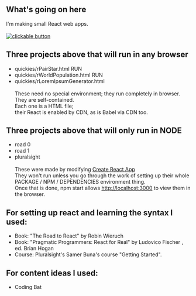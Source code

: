 ## What's going on here
I'm making small React web apps.<br><br>
[![clickable button](https://github.com/atom-box/sandReact/blob/master/images/go-button__171x80.png)](http://example.com)
## Three projects above that will run in any browser
* quickies/rPairStar.html RUN
* quickies/rWorldPopulation.html RUN
* quickies/rLoremIpsumGenerator.html<br><br>
These need no special environment; they run completely in browser.<br>
They are self-contained.<br>
Each one is a HTML file;<br>
their React is enabled by CDN, as is Babel via CDN too.  <br>

## Three projects above that will only run in NODE
* road 0
* road 1
* pluralsight<br><br>
These were made by modifying [Create React App](https://github.com/facebook/create-react-app)<br>
They won't run unless you go through the work of setting up their whole PACKAGE / NPM / DEPENDENCIES environment thing.<br>
Once that is done, npm start allows [http://localhost:3000](http://localhost:3000) to view them in the browser.<br>

## For setting up react and learning the syntax I used:

* Book: "The Road to React" by Robin Wieruch
* Book: "Pragmatic Programmers: React for Real" by Ludovico Fischer , ed. Brian Hogan
* Course: Pluralsight's Samer Buna's course "Getting Started".
## For content ideas I used:
* Coding Bat 
